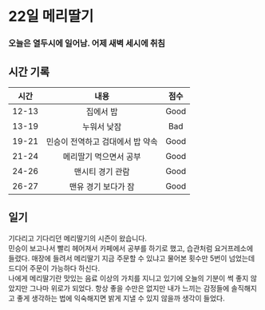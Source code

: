 # 22일 메리딸기

### 오늘은 열두시에 일어남. 어제 새벽 세시에 취침

## 시간 기록 
|시간|내용|점수|
|:-:|:-:|:-:|
|12-13|집에서 밥|Good|
|13-19|누워서 낮잠|Bad|
|19-21|민승이 전역하고 검대에서 밥 약속|Good|
|21-24|메리딸기 먹으면서 공부|Good|
|24-26|맨시티 경기 관람|Good|
|26-27|맨유 경기 보다가 잠|Good|

## 일기
기다리고 기다리던 메리딸기의 시즌이 왔습니다.  
민승이 보고나서 빨리 헤어져서 카페에서 공부를 하기로 했고, 습관처럼 요거프레소에 들렸다. 매장에 들려서 메리딸기 지금 주문할 수 있냐고 물어본 횟수만 5번이 넘었는데 드디어 주문이 가능하다 하신다.  
나에게 메리딸기란 맛있는 음료 이상의 가치를 지니고 있기에 오늘의 기분이 썩 좋지 않았지만 그나마 위로가 되었다. 항상 좋을 수만은 없지만 내가 느끼는 감정들에 솔직해지고 좋게 생각하는 법에 익숙해지면 밝게 지낼 수 있지 않을까 생각이 들었다.